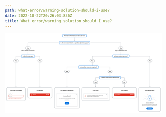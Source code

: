 ```yaml
---
path: what-error/warning-solution-should-i-use?
date: 2022-10-22T20:26:03.836Z
title: What error/warning solution should I use?
---
```

![](../assets/untitled.png)